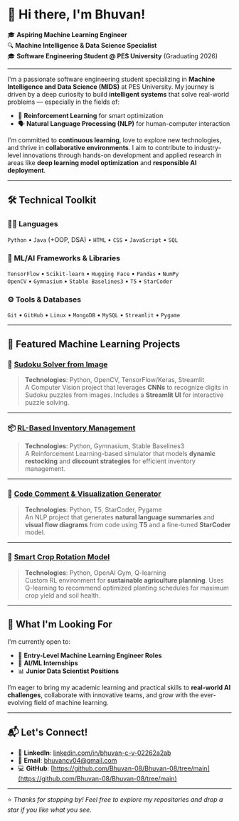 # 👋 Hi there, I'm Bhuvan!

🎓 **Aspiring Machine Learning Engineer**  
🔍 **Machine Intelligence & Data Science Specialist**  
🎓 **Software Engineering Student @ PES University** (Graduating 2026)

---

I'm a passionate software engineering student specializing in **Machine Intelligence and Data Science (MIDS)** at PES University. My journey is driven by a deep curiosity to build **intelligent systems** that solve real-world problems — especially in the fields of:

- 🤖 **Reinforcement Learning** for smart optimization  
- 🗣️ **Natural Language Processing (NLP)** for human-computer interaction  

I'm committed to **continuous learning**, love to explore new technologies, and thrive in **collaborative environments**. I aim to contribute to industry-level innovations through hands-on development and applied research in areas like **deep learning model optimization** and **responsible AI deployment**.

---

## 🛠️ Technical Toolkit

### 👨‍💻 Languages  
`Python` • `Java` (+OOP, DSA) • `HTML` • `CSS` • `JavaScript` • `SQL`

### 🧠 ML/AI Frameworks & Libraries  
`TensorFlow` • `Scikit-learn` • `Hugging Face` • `Pandas` • `NumPy`  
`OpenCV` • `Gymnasium` • `Stable Baselines3` • `T5` • `StarCoder`

### ⚙️ Tools & Databases  
`Git` • `GitHub` • `Linux` • `MongoDB` • `MySQL` • `Streamlit` • `Pygame`

---

## 🚀 Featured Machine Learning Projects

### 📸 [Sudoku Solver from Image](#)
> **Technologies**: Python, OpenCV, TensorFlow/Keras, Streamlit  
A Computer Vision project that leverages **CNNs** to recognize digits in Sudoku puzzles from images. Includes a **Streamlit UI** for interactive puzzle solving.

---

### 📦 [RL-Based Inventory Management](#)
> **Technologies**: Python, Gymnasium, Stable Baselines3  
A Reinforcement Learning-based simulator that models **dynamic restocking** and **discount strategies** for efficient inventory management.

---

### 🧠 [Code Comment & Visualization Generator](#)
> **Technologies**: Python, T5, StarCoder, Pygame  
An NLP project that generates **natural language summaries** and **visual flow diagrams** from code using **T5** and a fine-tuned **StarCoder** model.

---

### 🌾 [Smart Crop Rotation Model](#)
> **Technologies**: Python, OpenAI Gym, Q-learning  
Custom RL environment for **sustainable agriculture planning**. Uses Q-learning to recommend optimized planting schedules for maximum crop yield and soil health.

---

## 🌱 What I'm Looking For

I'm currently open to:
- 🎯 **Entry-Level Machine Learning Engineer Roles**
- 💼 **AI/ML Internships**
- 📊 **Junior Data Scientist Positions**

I’m eager to bring my academic learning and practical skills to **real-world AI challenges**, collaborate with innovative teams, and grow with the ever-evolving field of machine learning.

---

## 📬 Let's Connect!

- 🔗 **LinkedIn**: [linkedin.com/in/bhuvan-c-v-02262a2ab](https://www.linkedin.com/in/bhuvan-c-v-02262a2ab/)
- 📧 **Email**: bhuvancv04@gmail.com
- 💻 **GitHub**: [https://github.com/Bhuvan-08/Bhuvan-08/tree/main](https://github.com/Bhuvan-08/Bhuvan-08/tree/main)

---

⭐ *Thanks for stopping by! Feel free to explore my repositories and drop a star if you like what you see.*  
